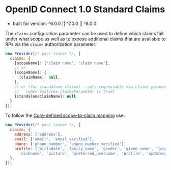 # OpenID Connect 1.0 Standard Claims

- built for version: ^6.0.0 || ^7.0.0 || ^8.0.0

The `claims` configuration parameter can be used to define which claims fall under what scope
as well as to expose additional claims that are available to RPs via the `claims` authorization
parameter.

```js
new Provider(/* your issuer */, {
  claims: {
    [scopeName]: ['claim name', 'claim name'],
    // or
    [scopeName]: {
      [claimName]: null,
    },
    // or (for standalone claims) - only requestable via claims parameter
    //   (when features.claimsParameter is true)
    [standaloneClaimName]: null
  }
});
```

To follow the [Core-defined scope-to-claim mapping][core-account-claims] use:

```js
new Provider(/* your issuer */, {
  claims: {
    address: ['address'],
    email: ['email', 'email_verified'],
    phone: ['phone_number', 'phone_number_verified'],
    profile: ['birthdate', 'family_name', 'gender', 'given_name', 'locale', 'middle_name', 'name',
      'nickname', 'picture', 'preferred_username', 'profile', 'updated_at', 'website', 'zoneinfo'],
  },
});
```

[core-account-claims]: https://openid.net/specs/openid-connect-core-1_0-errata2.html#ScopeClaims
